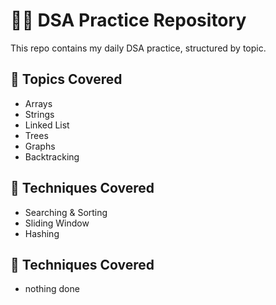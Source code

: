 # 🧑‍💻 DSA Practice Repository

This repo contains my daily DSA practice, structured by topic.


## 📂 Topics Covered
- Arrays
- Strings
- Linked List
- Trees
- Graphs
- Backtracking

## 📂 Techniques Covered
- Searching & Sorting
- Sliding Window
- Hashing

## 📂 Techniques Covered
- nothing done
